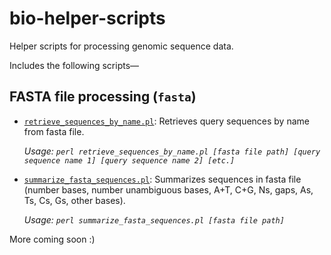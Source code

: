 # bio-helper-scripts
Helper scripts for processing genomic sequence data.

Includes the following scripts—

## FASTA file processing (`fasta`)
- [`retrieve_sequences_by_name.pl`](/fasta/retrieve_sequences_by_name.pl): Retrieves query sequences by name from fasta file.

   _Usage: `perl retrieve_sequences_by_name.pl [fasta file path] [query sequence name 1] [query sequence name 2] [etc.]`_
   
- [`summarize_fasta_sequences.pl`](/fasta/summarize_fasta_sequences.pl): Summarizes sequences in fasta file (number bases, number unambiguous bases, A+T, C+G, Ns, gaps, As, Ts, Cs, Gs, other bases).

   _Usage: `perl summarize_fasta_sequences.pl [fasta file path]`_


More coming soon :)
